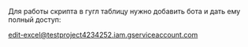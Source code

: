 Для работы скрипта в гугл таблицу нужно добавить бота
и дать ему полный доступ:

edit-excel@testproject4234252.iam.gserviceaccount.com